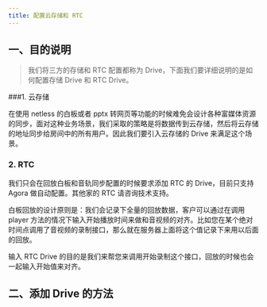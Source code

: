```yaml
---
title: 配置云存储和 RTC
---
```


## 一、目的说明

> 我们将三方的存储和  RTC 配置都称为 Drive，下面我们要详细说明的是如何配置存储 Drive 和 RTC Drive。

###1. 云存储

在使用 netless 的白板或者 pptx 转网页等功能的时候难免会设计各种富媒体资源的同步，面对这种业务场景，我们采取的策略是将数据传到云存储，然后将云存储的地址同步给房间中的所有用户。因此我们要引入云存储的 Drive 来满足这个场景。

### 2. RTC

我们只会在回放白板和音轨同步配置的时候要求添加 RTC 的 Drive，目前只支持 Agora 做自动配置。其他家的 RTC 请咨询技术支持。

白板回放的设计原则是：我们会记录下全量的回放数据，客户可以通过在调用 player 方法的情况下输入开始播放时间来做和音视频的对齐。比如您在某个绝对时间点调用了音视频的录制接口，那么就在服务器上面将这个值记录下来用以后面的回放。

输入 RTC Drive 的目的是我们来帮您来调用开始录制这个接口，回放的时候也会一起输入开始值来对齐。



## 二、添加 Drive 的方法

